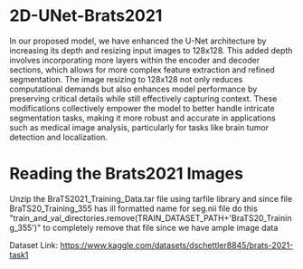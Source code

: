 # 2D-UNet-Brats2021
In our proposed model, we have enhanced the U-Net architecture by increasing its depth and resizing input images to 128x128. This added depth involves incorporating more layers within the encoder and decoder sections, which allows for more complex feature extraction and refined segmentation. The image resizing to 128x128 not only reduces computational demands but also enhances model performance by preserving critical details while still effectively capturing context. These modifications collectively empower the model to better handle intricate segmentation tasks, making it more robust and accurate in applications such as medical image analysis, particularly for tasks like brain tumor detection and localization.
# Reading the Brats2021 Images
Unzip the BraTS2021_Training_Data.tar file using tarfile library and since file BraTS20_Training_355 has ill formatted name for seg.nii file do this "train_and_val_directories.remove(TRAIN_DATASET_PATH+'BraTS20_Training_355')" to completely remove that file since we have ample image data

Dataset Link: https://www.kaggle.com/datasets/dschettler8845/brats-2021-task1
